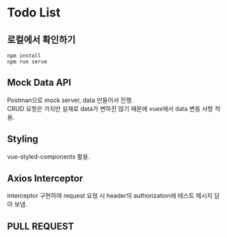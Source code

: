 # Todo List

## 로컬에서 확인하기

```
npm install
npm run serve
```

## Mock Data API

Postman으로 mock server, data 만들어서 진행.  
CRUD 요청은 가지만 실제로 data가 변하진 않기 때문에 vuex에서 data 변동 사항 적용.

## Styling

vue-styled-components 활용.

## Axios Interceptor

Interceptor 구현하여 request 요청 시 header의 authorization에 테스트 메시지 담아 보냄.

## PULL REQUEST
